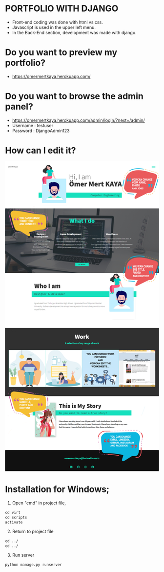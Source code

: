 # PORTFOLIO WITH DJANGO

- Front-end coding was done with html vs css.
- Javascript is used in the upper left menu.
- In the Back-End section, development was made with django.

# Do you want to preview my portfolio?

- https://omermertkaya.herokuapp.com/

# Do you want to browse the admin panel?

- https://omermertkaya.herokuapp.com/admin/login/?next=/admin/
- Username : testuser
- Password : DjangoAdmin123

# How can I edit it?

![Screenshot](screenshot1.png)


# Installation for Windows;


1) Open "cmd" in project file,

```
cd virt
cd scripts
activate
```

2) Return to project file

```
cd ../
cd ../
```

3) Run server
```
python manage.py runserver
```


